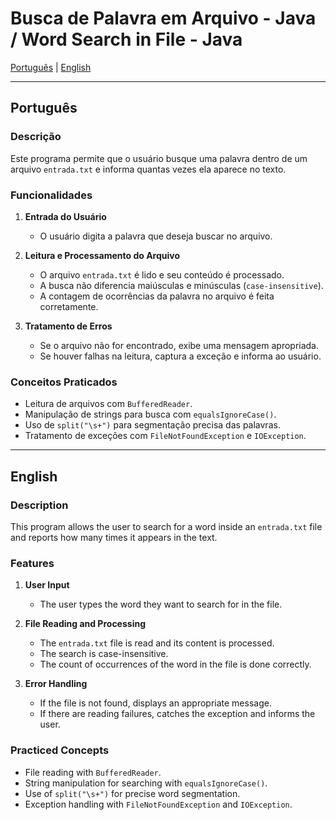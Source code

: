 # Busca de Palavra em Arquivo - Java / Word Search in File - Java

[Português](#português) | [English](#english)

---

<a id="português"></a>
## Português

### Descrição
Este programa permite que o usuário busque uma palavra dentro de um arquivo `entrada.txt` e informa quantas vezes ela aparece no texto.

### Funcionalidades
1. **Entrada do Usuário**
   - O usuário digita a palavra que deseja buscar no arquivo.

2. **Leitura e Processamento do Arquivo**
   - O arquivo `entrada.txt` é lido e seu conteúdo é processado.
   - A busca não diferencia maiúsculas e minúsculas (`case-insensitive`).
   - A contagem de ocorrências da palavra no arquivo é feita corretamente.

3. **Tratamento de Erros**
   - Se o arquivo não for encontrado, exibe uma mensagem apropriada.
   - Se houver falhas na leitura, captura a exceção e informa ao usuário.

### Conceitos Praticados
- Leitura de arquivos com `BufferedReader`.
- Manipulação de strings para busca com `equalsIgnoreCase()`.
- Uso de `split("\s+")` para segmentação precisa das palavras.
- Tratamento de exceções com `FileNotFoundException` e `IOException`.

---

<a id="english"></a>
## English

### Description
This program allows the user to search for a word inside an `entrada.txt` file and reports how many times it appears in the text.

### Features
1. **User Input**
   - The user types the word they want to search for in the file.

2. **File Reading and Processing**
   - The `entrada.txt` file is read and its content is processed.
   - The search is case-insensitive.
   - The count of occurrences of the word in the file is done correctly.

3. **Error Handling**
   - If the file is not found, displays an appropriate message.
   - If there are reading failures, catches the exception and informs the user.

### Practiced Concepts
- File reading with `BufferedReader`.
- String manipulation for searching with `equalsIgnoreCase()`.
- Use of `split("\s+")` for precise word segmentation.
- Exception handling with `FileNotFoundException` and `IOException`.

